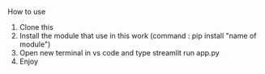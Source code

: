 How to use
1. Clone this
2. Install the module that use in this work (command : pip install "name of module")
3. Open new terminal in vs code and type streamlit run app.py
4. Enjoy
